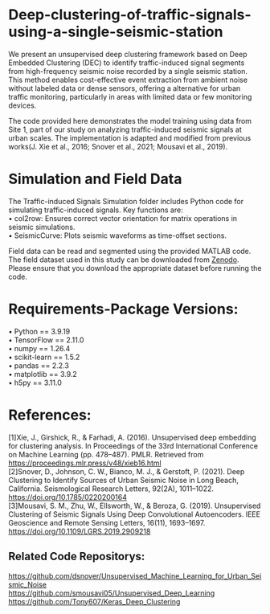 # Deep-clustering-of-traffic-signals-using-a-single-seismic-station
We present an unsupervised deep clustering framework based on Deep Embedded Clustering (DEC) to identify traffic-induced signal segments from high-frequency seismic noise recorded by a single seismic station. This method enables cost-effective event extraction from ambient noise without labeled data or dense sensors, offering a alternative for urban traffic monitoring, particularly in areas with limited data or few monitoring devices.

The code provided here demonstrates the model training using data from Site 1, part of our study on analyzing traffic-induced seismic signals at urban scales. The implementation is adapted and modified from previous works(J. Xie et al., 2016; Snover et al., 2021; Mousavi et al., 2019).  

# Simulation and Field Data
The Traffic-induced Signals Simulation folder includes Python code for simulating traffic-induced signals. Key functions are:  
• col2row: Ensures correct vector orientation for matrix operations in seismic simulations.  
• SeismicCurve: Plots seismic waveforms as time-offset sections.  

Field data can be read and segmented using the provided MATLAB code. 
The field dataset used in this study can be downloaded from [Zenodo](https://doi.org/10.5281/zenodo.15229794). Please ensure that you download the appropriate dataset before running the code.

# Requirements-Package Versions:
• Python == 3.9.19  
• TensorFlow == 2.11.0  
• numpy == 1.26.4  
• scikit-learn == 1.5.2  
• pandas == 2.2.3  
• matplotlib == 3.9.2  
• h5py == 3.11.0

# References:
[1]Xie, J., Girshick, R., & Farhadi, A. (2016). Unsupervised deep embedding for clustering analysis. In Proceedings of the 33rd International Conference on Machine Learning (pp. 478–487). PMLR. Retrieved from https://proceedings.mlr.press/v48/xieb16.html  
[2]Snover, D., Johnson, C. W., Bianco, M. J., & Gerstoft, P. (2021). Deep Clustering to Identify Sources of Urban Seismic Noise in Long Beach, California. Seismological Research Letters, 92(2A), 1011–1022. https://doi.org/10.1785/0220200164  
[3]Mousavi, S. M., Zhu, W., Ellsworth, W., & Beroza, G. (2019). Unsupervised Clustering of Seismic Signals Using Deep Convolutional Autoencoders. IEEE Geoscience and Remote Sensing Letters, 16(11), 1693–1697. https://doi.org/10.1109/LGRS.2019.2909218  

## Related Code Repositorys:
https://github.com/dsnover/Unsupervised_Machine_Learning_for_Urban_Seismic_Noise  
https://github.com/smousavi05/Unsupervised_Deep_Learning  
https://github.com/Tony607/Keras_Deep_Clustering
